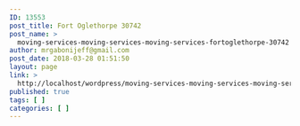 ```yaml
---
ID: 13553
post_title: Fort Oglethorpe 30742
post_name: >
  moving-services-moving-services-moving-services-fortoglethorpe-30742
author: mrgabonijeff@gmail.com
post_date: 2018-03-28 01:51:50
layout: page
link: >
  http://localhost/wordpress/moving-services-moving-services-moving-services-fortoglethorpe-30742/
published: true
tags: [ ]
categories: [ ]
---
```

